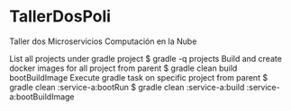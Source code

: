 # TallerDosPoli
Taller dos Microservicios Computación en la Nube

List all projects under gradle project
$ gradle -q projects
Build and create docker images for all project from parent
$ gradle clean build bootBuildImage
Execute gradle task on specific project from parent
$ gradle clean :service-a:bootRun
$ gradle clean :service-a:build :service-a:bootBuildImage
